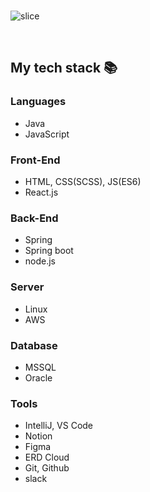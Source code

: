 

<br>

![slice](https://capsule-render.vercel.app/api?type=slice&color=auto&height=200&text=Hi%20there👋&fontAlign=70&rotate=13&fontAlignY=25&desc=DoHunee's%20GitHub&descAlign=70.&descAlignY=44)

<!-- 노션 링크 일단 주석 처리!
## Contact
[![Notion Badge](https://img.shields.io/badge/Notion-EE8208?style=flat-square&logo=Notion&logoColor=white&link=https://www.notion.so/a411573c98994102b22e184bc4945e94?v=22207917f2224dacb6c04176f8d576f1)](https://www.notion.so/a411573c98994102b22e184bc4945e94?v=22207917f2224dacb6c04176f8d576f1)
-->

<br>


<h2> My tech stack 📚 </h2>

### Languages
- Java
- JavaScript

### Front-End
- HTML, CSS(SCSS), JS(ES6)
- React.js
 
### Back-End
- Spring
- Spring boot
- node.js

### Server
- Linux
- AWS

### Database
- MSSQL
- Oracle 

### Tools
- IntelliJ, VS Code
- Notion
- Figma
- ERD Cloud
- Git, Github
- slack



<br/>

